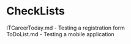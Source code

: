 # CheckLists
ITCareerToday.md - Testing a registration form  
ToDoList.md - Testing a mobile application 

